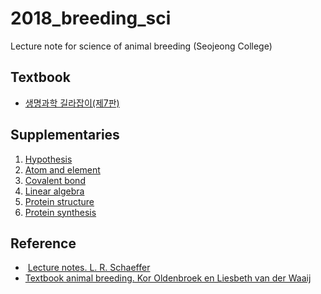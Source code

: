 # 2018_breeding_sci
Lecture note for science of animal breeding (Seojeong College)

## Textbook
- [생명과학 길라잡이(제7판)](http://lifescience.co.kr/?bbseGoods=491)

## Supplementaries 
1. [Hypothesis](https://docs.google.com/presentation/d/1ChUfQfLt2Osjb4FExVnoNvA9bDqryx0OETtHufsgCZI/edit?usp=sharing)
2. [Atom and element](https://www.youtube.com/watch?v=azhQOJ4zceg)
3. [Covalent bond](https://www.youtube.com/watch?v=LkAykOv1foc)
4. [Linear algebra](https://www.youtube.com/playlist?list=PLDeFkuzts9JwGtSK6LSnxpdu1rQsUjeN6)  
5. [Protein structure](https://youtu.be/qBRFIMcxZNM)  
6. [Protein synthesis](https://www.youtube.com/watch?v=gG7uCskUOrA)

## Reference
-  [Lecture notes. L. R. Schaeffer](https://ansari.iut.ac.ir/sites/ansari.iut.ac.ir/files//homework_course/animal_breeding_methods.pdf)  
- [Textbook animal breeding. Kor Oldenbroek en Liesbeth van der Waaij](https://www.wur.nl/upload_mm/d/b/b/614bcc19-036f-434e-9d40-609364ab26da_Textbook%20Animal%20Breeding%20and%20Genetics-v17-20151122_1057.pdf)  
